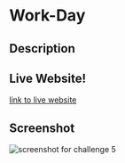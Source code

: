 # Work-Day

## Description


## Live Website!

[link to live website]()


## Screenshot 
![screenshot for challenge 5](https://user-images.githubusercontent.com/110427818/191783488-345a1616-8225-4c7e-b614-45e53a083e27.png)


